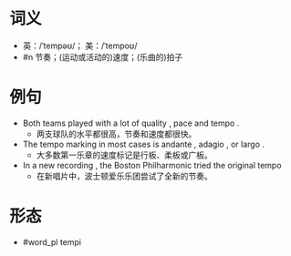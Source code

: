 # 词义
- 英：/ˈtempəʊ/； 美：/ˈtempoʊ/
- #n 节奏；(运动或活动的)速度；(乐曲的)拍子
# 例句
- Both teams played with a lot of quality , pace and tempo .
	- 两支球队的水平都很高，节奏和速度都很快。
- The tempo marking in most cases is andante , adagio , or largo .
	- 大多数第一乐章的速度标记是行板、柔板或广板。
- In a new recording , the Boston Philharmonic tried the original tempo
	- 在新唱片中，波士顿爱乐乐团尝试了全新的节奏。
# 形态
- #word_pl tempi
